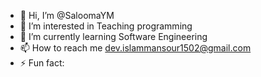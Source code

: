 - 👋 Hi, I’m @SaloomaYM
- 👀 I’m interested in Teaching programming
- 🌱 I’m currently learning Software Engineering
- 📫 How to reach me dev.islammansour1502@gmail.com
- ⚡ Fun fact: 

<!---
SaloomaYM/SaloomaYM is a ✨ special ✨ repository because its `README.md` (this file) appears on your GitHub profile.
You can click the Preview link to take a look at your changes.
--->
